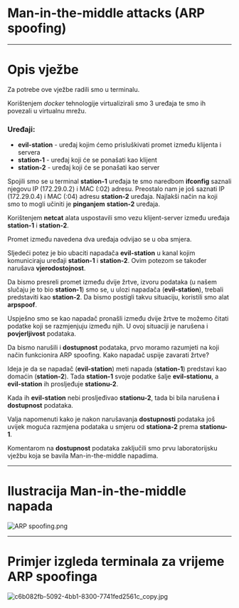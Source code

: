 # Man-in-the-middle attacks (ARP spoofing)

---

# Opis vježbe

Za potrebe ove vježbe radili smo u terminalu.

Korištenjem *docker* tehnologije virtualizirali smo 3 uređaja te smo ih povezali u virtualnu mrežu. 

### Uređaji:

- **evil-station** - uređaj kojim ćemo prisluškivati promet između klijenta i servera
- **station-1** - uređaj koji će se ponašati kao klijent
- **station-2** - uređaj koji će se ponašati kao server

Spojili smo se u terminal **station-1** uređaja te smo naredbom **ifconfig** saznali njegovu IP (172.29.0.2) i MAC (:02) adresu. Preostalo nam je još saznati IP (172.29.0.4) i MAC (:04) adresu **station-2** uređaja. Najlakši način na koji smo to mogli učiniti je **pinganjem** **station-2** uređaja.

Korištenjem **netcat** alata uspostavili smo vezu klijent-server između uređaja **station-1** i **station-2**. 

Promet između navedena dva uređaja odvijao se u oba smjera.

Sljedeći potez je bio ubaciti napadača **evil-station** u kanal kojim komuniciraju uređaji **station-1** i **station-2**. Ovim potezom se također narušava **vjerodostojnost**.

Da bismo presreli promet između dvije žrtve, izvoru podataka (u našem slučaju je to bio **station-1**) smo se, u ulozi napadača (**evil-station**), trebali predstaviti kao **station-2**. Da bismo postigli takvu situaciju, koristili smo alat **arpspoof**.

Uspješno smo se kao napadač pronašli između dvije žrtve te možemo čitati podatke koji se razmjenjuju između njih. U ovoj situaciji je narušena i **povjerljivost** podataka.

Da bismo narušili i **dostupnost** podataka, prvo moramo razumjeti na koji način funkcionira ARP spoofing. Kako napadač uspije zavarati žrtve?

Ideja je da se napadač (**evil-station**) meti napada (**station-1**) predstavi kao domaćin (**station-2**). Tada **station-1** svoje podatke šalje **evil-stationu**, a **evil-station** ih prosljeđuje **stationu-2**.

Kada ih **evil-station** nebi prosljeđivao **stationu-2**, tada bi bila narušena **i dostupnost** podataka.

Valja napomenuti kako je nakon narušavanja **dostupnosti** podataka još uvijek moguća razmjena podataka u smjeru od **stationa-2** prema **stationu-1**.

Komentarom na **dostupnost** podataka zaključili smo prvu laboratorijsku vježbu koja se bavila Man-in-the-middle napadima.

---

# Ilustracija Man-in-the-middle napada

![ARP spoofing.png](/Vježba%201/ARP_spoofing.png)

---

# Primjer izgleda terminala za vrijeme ARP spoofinga

![c6b082fb-5092-4bb1-8300-7741fed2561c_copy.jpg](/Vježba%201/c6b082fb-5092-4bb1-8300-7741fed2561c_copy.jpg)
